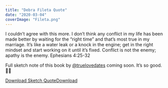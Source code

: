 ```yaml
---
title: "Debra Fileta Quote"
date: "2020-03-04"
coverImage: "Fileta.png"
---
```


I couldn’t agree with this more. I don’t think any conflict in my life has been made better by waiting for the “right time” and that’s most true in my marriage. It’s like a water leak or a knock in the engine; get in the right mindset and start working on it until it’s fixed. Conflict is not the enemy; apathy is the enemy. Ephesians 4:25-32

Full sketch note of this book by [@truelovedates](https://www.instagram.com/truelovedates/) coming soon. It’s so good. 🙌🏻

[Download Sketch Quote](https://sketchysermons.com/wp-content/uploads/2020/08/Fileta.pdf)[Download](https://sketchysermons.com/wp-content/uploads/2020/08/Fileta.pdf)
